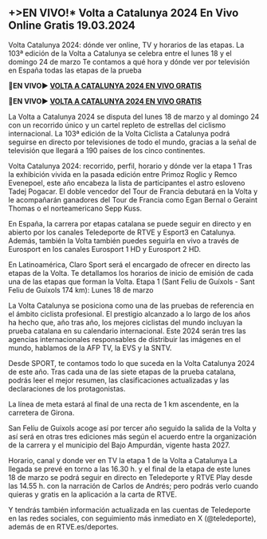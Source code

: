 <h2>+>EN VIVO!* Volta a Catalunya 2024 En Vivo Online Gratis 19.03.2024</h2>

Volta Catalunya 2024: dónde ver online, TV y horarios de las etapas. La 103ª edición de la Volta a Catalunya se celebra entre el lunes 18 y el domingo 24 de marzo
Te contamos a qué hora y dónde ver por televisión en España todas las etapas de la prueba

<strong>🔴EN VIVO▶ <a rel="nofollow" href="https://onlinestreamshd.com/cycling/"> VOLTA A CATALUNYA 2024 EN VIVO GRATIS </a></strong>

<strong>🔴EN VIVO▶ <a rel="nofollow" href="https://onlinestreamshd.com/cycling/"> VOLTA A CATALUNYA 2024 EN VIVO GRATIS </a></strong>

La Volta a Catalunya 2024 se disputa del lunes 18 de marzo y al domingo 24 con un recorrido único y un cartel repleto de estrellas del ciclismo internacional.
La 103ª edición de la Volta Ciclista a Catalunya podrá seguirse en directo por televisiones de todo el mundo, gracias a la señal de televisión que llegará a 190 países de los cinco continentes.

Volta Catalunya 2024: recorrido, perfil, horario y dónde ver la etapa 1
Tras la exhibición vivida en la pasada edición entre Primoz Roglic y Remco Evenepoel, este año encabeza la lista de participantes el astro esloveno Tadej Pogacar. El doble vencedor del Tour de Francia debutará en la Volta y le acompañarán ganadores del Tour de Francia como Egan Bernal o Geraint Thomas o el norteamericano Sepp Kuss.

En España, la carrera por etapas catalana se puede seguir en directo y en abierto por los canales Teledeporte de RTVE y Esport3 en Catalunya. Además, también la Volta también puedes seguirla en vivo a través de Eurosport en los canales Eurosport 1 HD y Eurosport 2 HD.

En Latinoamérica, Claro Sport será el encargado de ofrecer en directo las etapas de la Volta.
Te detallamos los horarios de inicio de emisión de cada una de las etapas que forman la Volta.
Etapa 1 (Sant Feliu de Guíxols - Sant Feliu de Guíxols 174 km): Lunes 18 de marzo

La Volta Catalunya se posiciona como una de las pruebas de referencia en el ámbito ciclista profesional. El prestigio alcanzado a lo largo de los años ha hecho que, año tras año, los mejores ciclistas del mundo incluyan la prueba catalana en su calendario internacional. Este 2024 serán tres las agencias internacionales responsables de distribuir las imágenes en el mundo, hablamos de la AFP TV, la EVS y la SNTV.

Desde SPORT, te contamos todo lo que suceda en la Volta Catalunya 2024 de este año. Tras cada una de las siete etapas de la prueba catalana, podrás leer el mejor resumen, las clasificaciones actualizadas y las declaraciones de los protagonistas.

La línea de meta estará al final de una recta de 1 km ascendente, en la carretera de Girona.

San Felíu de Guixols acoge así por tercer año seguido la salida de la Volta y así será en otras tres ediciones más según el acuerdo entre la organización de la carrera y el municipio del Bajo Ampurdán, vigente hasta 2027.

Horario, canal y donde ver en TV la etapa 1 de la Volta a Catalunya
La llegada se prevé en torno a las 16.30 h. y el final de la etapa de este lunes 18 de marzo se podrá seguir en directo en Teledeporte y RTVE Play desde las 14.55 h. con la narración de Carlos de Andrés; pero podrás verlo cuando quieras y gratis en la aplicación a la carta de RTVE.

Y tendrás también información actualizada en las cuentas de Teledeporte en las redes sociales, con seguimiento más inmediato en X (@teledeporte), además de en RTVE.es/deportes.
